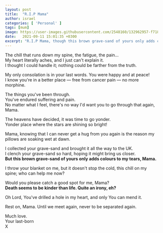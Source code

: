 ```yaml
---
layout: post
title:  "R.I.P Mama"
author: israel
categories: [ 'Personal' ]
tags: [mum]
image: https://user-images.githubusercontent.com/2548160/132962957-f7187af1-408f-488b-9df6-c081a091ccc4.jpeg
date:   2021-09-11 15:01:35 +0300
excerpt: "R.I.P Mama, though this brown grave-sand of yours only adds colours to my tears"
---
```


The chill that runs down my spine, the fatigue, the pain...<br>
My heart literally aches, and I just can't explain it. <br>
I thought I could handle it; nothing could be farther from the truth.<br>

My only consolation is in your last words. You were happy and at peace! <br>
I know you're in a better place — free from cancer pain — no more morphine. <br>

The things you've been through.<br>
You've endured suffering and pain.<br>
No matter what I feel, there's no way I'd want you to go through that again, Mama. <br>

The heavens have decided, it was time to go yonder.<br>
Yonder place where the stars are shining so bright! 

Mama, knowing that I can never get a hug from you again is the reason my pillows are soaking wet at dawn.

I collected your grave-sand and brought it all the way to the UK.<br> 
I clench your grave-sand so hard, hoping it might bring us closer. <br>
<strong>But this brown grave-sand of yours only adds colours to my tears, Mama. </strong>

I throw your blanket on me, but it doesn't stop the cold, this chill on my spine; who can help me now? 

Would you please catch a good spot for me, Mama? <br>
<strong>Death seems to be kinder than life. Quite an irony, eh? </strong>

Oh Lord, You've drilled a hole in my heart, and only You can mend it.

Rest on, Mama. Until we meet again, never to be separated again. 

Much love.<br>
Your last-born<br>
X<br>
